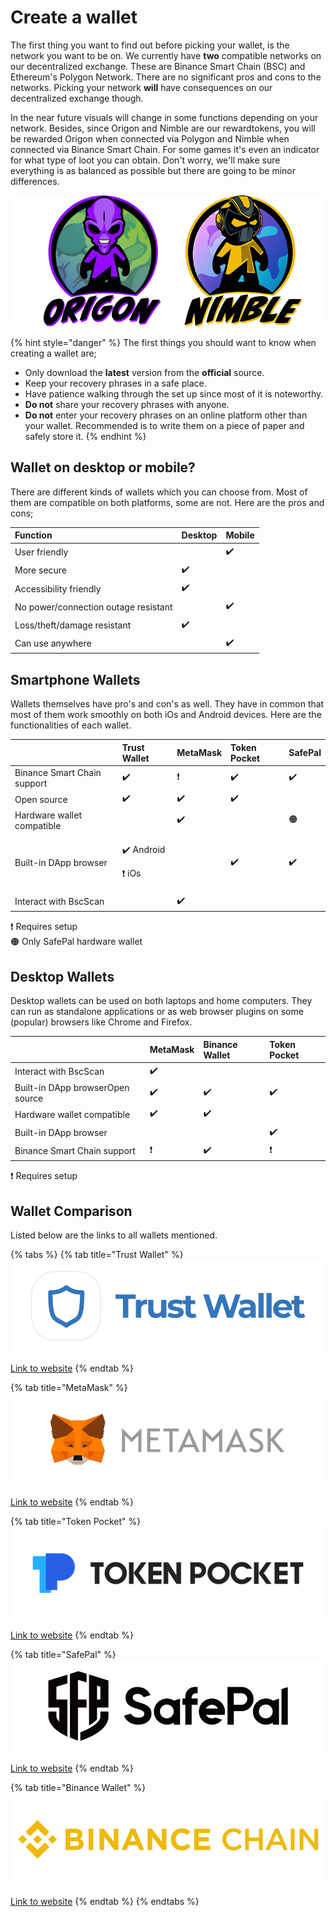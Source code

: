 # Create a wallet

The first thing you want to find out before picking your wallet, is the network you want to be on. We currently have **two** compatible networks on our decentralized exchange. These are Binance Smart Chain \(BSC\) and Ethereum's Polygon Network. There are no significant pros and cons to the networks. Picking your network **will** have consequences on our decentralized exchange though. 

In the near future visuals will change in some functions depending on your network. Besides, since Origon and Nimble are our rewardtokens, you will be rewarded Origon when connected via Polygon and Nimble when connected via Binance Smart Chain. For some games it's even an indicator for what type of loot you can obtain. Don't worry, we'll make sure everything is as balanced as possible but there are going to be minor differences.

![](../.gitbook/assets/origon+nimble.png)

{% hint style="danger" %}
The first things you should want to know when creating a wallet are;

* Only download the **latest** version from the **official** source.
* Keep your recovery phrases in a safe place.
* Have patience walking through the set up since most of it is noteworthy.
* **Do not** share your recovery phrases with anyone.
* **Do not** enter your recovery phrases on an online platform other than your wallet. Recommended is to write them on a piece of paper and safely store it.
{% endhint %}

## Wallet on desktop or mobile?

There are different kinds of wallets which you can choose from. Most of them are compatible on both platforms, some are not. Here are the pros and cons;

| Function | Desktop | Mobile |
| :--- | :--- | :--- |
| User friendly |  | ✔️ |
| More secure | ✔️ |  |
| Accessibility friendly | ✔️ |  |
| No power/connection outage resistant |  | ✔️ |
| Loss/theft/damage resistant | ✔️ |  |
| Can use anywhere |  | ✔️ |

## Smartphone Wallets

Wallets themselves have pro's and con's as well. They have in common that most of them work smoothly on both iOs and Android devices. Here are the functionalities of each wallet.

<table>
  <thead>
    <tr>
      <th style="text-align:left"></th>
      <th style="text-align:left">Trust Wallet</th>
      <th style="text-align:left">MetaMask</th>
      <th style="text-align:left">Token Pocket</th>
      <th style="text-align:left">SafePal</th>
    </tr>
  </thead>
  <tbody>
    <tr>
      <td style="text-align:left">Binance Smart Chain support</td>
      <td style="text-align:left">&#x2714;&#xFE0F;</td>
      <td style="text-align:left">&#x2757;&#xFE0F;</td>
      <td style="text-align:left">&#x2714;&#xFE0F;</td>
      <td style="text-align:left">&#x2714;&#xFE0F;</td>
    </tr>
    <tr>
      <td style="text-align:left">Open source</td>
      <td style="text-align:left">&#x2714;&#xFE0F;</td>
      <td style="text-align:left">&#x2714;&#xFE0F;</td>
      <td style="text-align:left">&#x2714;&#xFE0F;</td>
      <td style="text-align:left"></td>
    </tr>
    <tr>
      <td style="text-align:left">Hardware wallet compatible</td>
      <td style="text-align:left"></td>
      <td style="text-align:left">&#x2714;&#xFE0F;</td>
      <td style="text-align:left"></td>
      <td style="text-align:left">&#x1F7E0;</td>
    </tr>
    <tr>
      <td style="text-align:left">Built-in DApp browser</td>
      <td style="text-align:left">
        <p>&#x2714;&#xFE0F; Android</p>
        <p>&#x2757;&#xFE0F; iOs</p>
      </td>
      <td style="text-align:left"></td>
      <td style="text-align:left">&#x2714;&#xFE0F;</td>
      <td style="text-align:left">&#x2714;&#xFE0F;</td>
    </tr>
    <tr>
      <td style="text-align:left">Interact with BscScan</td>
      <td style="text-align:left"></td>
      <td style="text-align:left">&#x2714;&#xFE0F;</td>
      <td style="text-align:left"></td>
      <td style="text-align:left"></td>
    </tr>
  </tbody>
</table>

❗️ Requires setup  
🟠 Only SafePal hardware wallet

## Desktop Wallets

Desktop wallets can be used on both laptops and home computers. They can run as standalone applications or as web browser plugins on some \(popular\) browsers like Chrome and Firefox.

|  | MetaMask | Binance Wallet | Token Pocket |
| :--- | :--- | :--- | :--- |
| Interact with BscScan | ✔️ |  |  |
| Built-in DApp browserOpen source | ✔️ | ✔️ | ✔️ |
| Hardware wallet compatible | ✔️ | ✔️ |  |
| Built-in DApp browser |  |  | ✔️ |
| Binance Smart Chain support | ❗️ | ✔️ | ❗️ |

❗️ Requires setup

## Wallet Comparison

Listed below are the links to all wallets mentioned.

{% tabs %}
{% tab title="Trust Wallet" %}
![](../.gitbook/assets/image%20%283%29.png)

[Link to website](https://trustwallet.com/)
{% endtab %}

{% tab title="MetaMask" %}
![](../.gitbook/assets/image%20%287%29.png)

[Link to website](https://metamask.io/download.html)
{% endtab %}

{% tab title="Token Pocket" %}
![](../.gitbook/assets/image%20%289%29.png)

[Link to website](https://www.tokenpocket.pro/en/download/app)
{% endtab %}

{% tab title="SafePal" %}
![](../.gitbook/assets/image%20%281%29.png)

[Link to website](https://safepal.io/download)
{% endtab %}

{% tab title="Binance Wallet" %}
![](../.gitbook/assets/image%20%282%29.png)

[Link to website](https://www.binance.org/en)
{% endtab %}
{% endtabs %}

